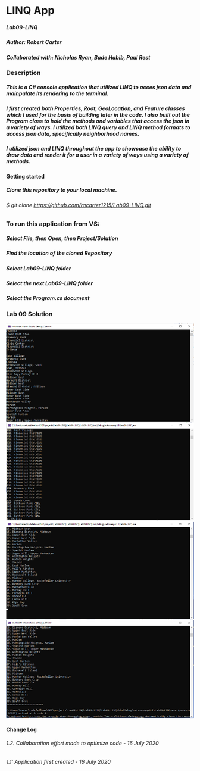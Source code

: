 # LINQ App
##### Lab09-LINQ
##### Author: Robert Carter
##### Collaborated with: Nicholas Ryan, Bade Habib, Paul Rest

### Description

##### This is a C# console application that utilized LINQ to acces json data and mainpulate its rendering to the terminal.
##### I first created both Properties, Root, GeoLocation, and Feature classes which I used for the basis of building later in the code. I also built out the Program class to hold the methods and variables that access the json in a variety of ways. I utilized both LINQ query and LINQ method formats to access json data, specifically neighborhood names. 
##### I utilized json and LINQ throughout the app to showcase the ability to draw data and render it for a user in a variety of ways using a variety of methods.

#### Getting started

##### Clone this repository to your local machine.
###### $ git clone https://github.com/racarter1215/Lab09-LINQ.git

### To run this application from VS:

##### Select File, then Open, then Project/Solution
##### Find the location of the cloned Repository
##### Select Lab09-LINQ folder
##### Select the next Lab09-LINQ folder
##### Select the Program.cs document

### Lab 09 Solution
![App Image 1](./assets/Lab09Solution1.png)
![App Image 2](./assets/Lab09Solution2.png)
![App Image 3](./assets/Lab09Solution3.png)
![App Image 4](./assets/Lab09Solution4and5.png)


#### Change Log

###### 1.2: Collaboration effort made to optimize code - 16 July 2020
###### 1.1: Application first created - 16 July 2020
